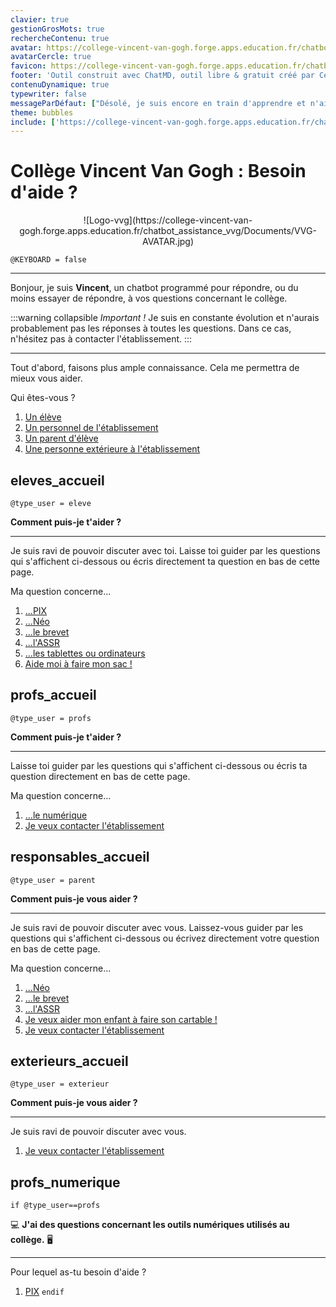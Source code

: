 ```yaml
---
clavier: true
gestionGrosMots: true
rechercheContenu: true
avatar: https://college-vincent-van-gogh.forge.apps.education.fr/chatbot_assistance_vvg/Documents/VVG-AVATAR-FT.png
avatarCercle: true
favicon: https://college-vincent-van-gogh.forge.apps.education.fr/chatbot_assistance_vvg/Documents/VVG-FAVICON.png
footer: 'Outil construit avec ChatMD, outil libre & gratuit créé par Cédric Eyssette - Paramétrages et configuration : Adrien Magraner (Référent Numérique) & Nathalie Tregoat (ATI)'
contenuDynamique: true
typewriter: false
messageParDéfaut: ["Désolé, je suis encore en train d'apprendre et n'ai pas la réponse à votre question. Contactez l'établissement pour plus d'information.", "Je n'ai pas encore appris la réponse à cette question. Peut-être qu'en contactant directement l'établissement, vous pourrez obtenir plus d'informations ?"]
theme: bubbles
include: ['https://college-vincent-van-gogh.forge.apps.education.fr/chatbot_assistance_vvg/sans-profil.md', 'https://college-vincent-van-gogh.forge.apps.education.fr/chatbot_assistance_vvg/Aide-Pix-Eleves.md', 'https://college-vincent-van-gogh.forge.apps.education.fr/chatbot_assistance_vvg/Aide-Pix-Professeurs.md', 'https://college-vincent-van-gogh.forge.apps.education.fr/chatbot_assistance_vvg/Aide-Neo-Eleve.md']
---
```


# Collège Vincent Van Gogh : Besoin d'aide ?

<center>![Logo-vvg](https://college-vincent-van-gogh.forge.apps.education.fr/chatbot_assistance_vvg/Documents/VVG-AVATAR.jpg)</center>
<!-- Pas besoin d'entrée clavier ici, orientation principale du chatbot -->

`@KEYBOARD = false`

*****

Bonjour, je suis **Vincent**, un chatbot programmé pour répondre, ou du moins essayer de répondre, à vos questions concernant le collège.

:::warning collapsible *Important !*
Je suis en constante évolution et n'aurais probablement pas les réponses à toutes les questions. Dans ce cas, n'hésitez pas à contacter l'établissement.
:::
*****

Tout d'abord, faisons plus ample connaissance. Cela me permettra de mieux vous aider.

Qui êtes-vous ?

1. [Un élève](eleves_accueil)
2. [Un personnel de l'établissement](profs_accueil)
3. [Un parent d'élève](responsables_accueil) 
4. [Une personne extérieure à l'établissement](exterieurs_accueil)


<!-- Ici uniquement les pages d'accueil général en fonction des profils.
Le contenu est répartis dans les différents fichiers -->

## eleves_accueil

`@type_user = eleve`

**Comment puis-je t'aider ?**

******

Je suis ravi de pouvoir discuter avec toi. 
Laisse toi guider par les questions qui s'affichent ci-dessous ou écris directement ta question en bas de cette page.

Ma question concerne...

1. [...PIX](eleves_pix)
2. [...Néo](eleves_neo)
3. [...le brevet](dnb)
4. [...l'ASSR](assr)
5. [...les tablettes ou ordinateurs](eleves_emi)
6. [Aide moi à faire mon sac !](eleves_mon_cartable)

## profs_accueil

`@type_user = profs`

**Comment puis-je t'aider ?**

*****

Laisse toi guider par les questions qui s'affichent ci-dessous ou écris ta question directement en bas de cette page.

Ma question concerne...

1. [...le numérique](profs_numerique)
2. [Je veux contacter l'établissement](contact)

## responsables_accueil

`@type_user = parent`

**Comment puis-je vous aider ?**

*****

Je suis ravi de pouvoir discuter avec vous.
Laissez-vous guider par les questions qui s'affichent ci-dessous ou écrivez directement votre question en bas de cette page.

Ma question concerne...

1. [...Néo](responsables_neo)
2. [...le brevet](dnb)
3. [...l'ASSR](assr)
4. [Je veux aider mon enfant à faire son cartable !](eleves_mon_cartable)
5. [Je veux contacter l'établissement](contact)

## exterieurs_accueil

`@type_user = exterieur`

**Comment puis-je vous aider ?**

*****

Je suis ravi de pouvoir discuter avec vous.

1. [Je veux contacter l'établissement](contact)

## profs_numerique

`if @type_user==profs` 

:computer: **J'ai des questions concernant les outils numériques utilisés au collège.** :desktop_computer: 

*****

Pour lequel as-tu besoin d'aide ?

1. [PIX](profs_pix)
`endif`